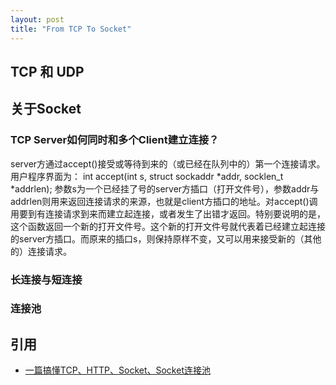 ```yaml
---
layout: post
title: "From TCP To Socket"
---
```

## TCP 和 UDP

## 关于Socket

### TCP Server如何同时和多个Client建立连接？
server方通过accept()接受或等待到来的（或已经在队列中的）第一个连接请求。用户程序界面为：
    int accept(int s, struct sockaddr *addr, socklen_t *addrlen);
参数s为一个已经挂了号的server方插口（打开文件号），参数addr与addrlen则用来返回连接请求的来源，也就是client方插口的地址。对accept()调用要到有连接请求到来而建立起连接，或者发生了出错才返回。特别要说明的是，这个函数返回一个新的打开文件号。这个新的打开文件号就代表着已经建立起连接的server方插口。而原来的插口s，则保持原样不变，又可以用来接受新的（其他的）连接请求。

### 长连接与短连接

### 连接池

## 引用
* [一篇搞懂TCP、HTTP、Socket、Socket连接池](https://segmentfault.com/a/1190000014044351)
